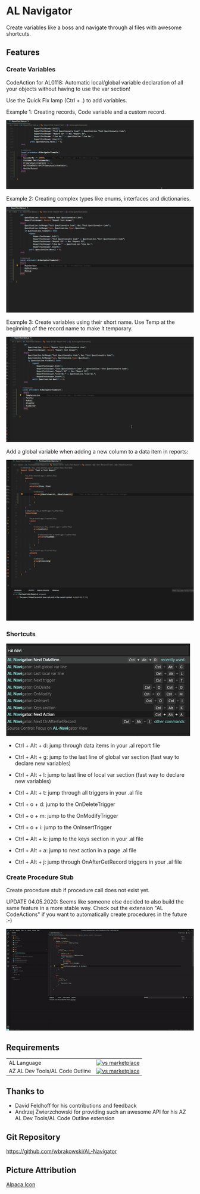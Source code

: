 # AL Navigator

Create variables like a boss and navigate through al files with awesome shortcuts.

## Features

### Create Variables

CodeAction for AL0118: Automatic local/global variable declaration of all your objects without having to use the var section!

Use the Quick Fix lamp (Ctrl + .) to add variables.

Example 1: Creating records, Code variable and a custom record.

![Create Variables 1](resources/ALNavigator1.gif)

Example 2: Creating complex types like enums, interfaces and dictionaries.

![Create Variables 2](resources/ALNavigator2.gif)

Example 3: Create variables using their short name. Use Temp at the beginning of the record name to make it temporary.

![Create Variables 3](resources/ALNavigator3.gif)

Add a global variable when adding a new column to a data item in reports:

![Create Variables 4](resources/ALNavigator4.gif)

### Shortcuts

![Shortcuts](resources/ALNavigator_Shortcuts.png)

- Ctrl + Alt + d: jump through data items in your .al report file 
- Ctrl + Alt + g: jump to the last line of global var section (fast way to declare new variables)
- Ctrl + Alt + l: jump to last line of local var section (fast way to declare new variables)

- Ctrl + Alt + t: jump through all triggers in your .al file 
- Ctrl + o + d: jump to the OnDeleteTrigger
- Ctrl + o + m: jump to the OnModifyTrigger
- Ctrl + o + i: jump to the OnInsertTrigger

- Ctrl + Alt + k: jump to the keys section in your .al file 
- Ctrl + Alt + a: jump to next action in a page .al file
- Ctrl + Alt + j: jump through OnAfterGetRecord triggers in your .al file 

### Create Procedure Stub

Create procedure stub if procedure call does not exist yet.

UPDATE 04.05.2020: Seems like someone else decided to also build the same feature in a more stable way.
Check out the extension "AL CodeActions" if you want to automatically create procedures in the future :-)

![Create Procedure Stub](resources/CreateProcedureStub.gif)

 



## Requirements

|              |         |
|--------------|---------|
| AL Language               | [![vs marketplace](https://img.shields.io/vscode-marketplace/v/ms-dynamics-smb.al.svg?label=vs%20marketplace)](https://marketplace.visualstudio.com/items?itemName=ms-dynamics-smb.al) |
| AZ AL Dev Tools/AL Code Outline           | [![vs marketplace](https://img.shields.io/vscode-marketplace/v/andrzejzwierzchowski.al-code-outline.svg?label=vs%20marketplace)](https://marketplace.visualstudio.com/items?itemName=andrzejzwierzchowski.al-code-outline) |

## Thanks to
- David Feldhoff for his contributions and feedback
- Andrzej Zwierzchowski for providing such an awesome API for his AZ AL Dev Tools/AL Code Outline extension

## Git Repository

https://github.com/wbrakowski/AL-Navigator

## Picture Attribution
<a href="https://vectorified.com/alpaca-icon">Alpaca Icon</a>